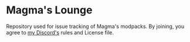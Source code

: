 # Magma's Lounge
Repository used for issue tracking of Magma's modpacks. By joining, you agree to [my Discord's](https://discord.gg/TBu4QBmSzf) rules and License file.

